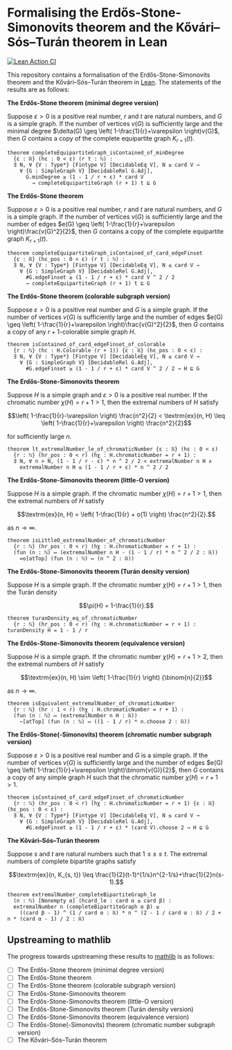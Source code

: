 # Formalising the Erdős-Stone-Simonovits theorem and the Kővári–Sós–Turán theorem in Lean

[![Lean Action CI](https://github.com/mitchell-horner/ErdosStoneSimonovits/actions/workflows/lean_action_ci.yml/badge.svg)](https://github.com/mitchell-horner/ErdosStoneSimonovits/actions/workflows/lean_action_ci.yml)

This repository contains a formalisation of the Erdős-Stone-Simonovits theorem and the Kővári–Sós–Turán theorem in [Lean](https://lean-lang.org/). The statements of the results are as follows:

**The Erdős-Stone theorem (minimal degree version)**

Suppose $\varepsilon > 0$ is a positive real number, $r$ and $t$ are natural numbers, and $G$ is a simple graph. If the number of vertices $v(G)$ is sufficiently large and the minimal degree $\delta(G) \geq \left( 1-\frac{1}{r}+\varepsilon \right)v(G)$, then $G$ contains a copy of the complete equipartite graph $K_{r+1}(t)$.

```lean
theorem completeEquipartiteGraph_isContained_of_minDegree
  {ε : ℝ} (hε : 0 < ε) (r t : ℕ) :
  ∃ N, ∀ {V : Type*} [Fintype V] [DecidableEq V], N ≤ card V →
    ∀ {G : SimpleGraph V} [DecidableRel G.Adj],
      G.minDegree ≥ (1 - 1 / r + ε) * card V
        → completeEquipartiteGraph (r + 1) t ⊑ G
```

**The Erdős-Stone theorem**

Suppose $\varepsilon > 0$ is a positive real number, $r$ and $t$ are natural numbers, and $G$ is a simple graph. If the number of vertices $v(G)$ is sufficiently large and the number of edges $e(G) \geq \left( 1-\frac{1}{r}+\varepsilon \right)\frac{v(G)^2}{2}$, then $G$ contains a copy of the complete equipartite graph $K_{r+1}(t)$.

```lean
theorem completeEquipartiteGraph_isContained_of_card_edgeFinset
  {ε : ℝ} (hε_pos : 0 < ε) (r t : ℕ) :
  ∃ N, ∀ {V : Type*} [Fintype V] [DecidableEq V], N ≤ card V →
    ∀ {G : SimpleGraph V} [DecidableRel G.Adj],
      #G.edgeFinset ≥ (1 - 1 / r + ε) * card V ^ 2 / 2
      → completeEquipartiteGraph (r + 1) t ⊑ G
```

**The Erdős-Stone theorem (colorable subgraph version)**

Suppose $\varepsilon > 0$ is a positive real number and $G$ is a simple graph. If the number of vertices $v(G)$ is sufficiently large and the number of edges $e(G) \geq \left( 1-\frac{1}{r}+\varepsilon \right)\frac{v(G)^2}{2}$, then $G$ contains a copy of any $r+1$-colorable simple graph $H$.

```lean
theorem isContained_of_card_edgeFinset_of_colorable
  {r : ℕ} (hc : H.Colorable (r + 1)) {ε : ℝ} (hε_pos : 0 < ε) :
  ∃ N, ∀ {V : Type*} [Fintype V] [DecidableEq V], N ≤ card V →
    ∀ {G : SimpleGraph V} [DecidableRel G.Adj],
      #G.edgeFinset ≥ (1 - 1 / r + ε) * card V ^ 2 / 2 → H ⊑ G
```

**The Erdős-Stone-Simonovits theorem**

Suppose $H$ is a simple graph and $\varepsilon > 0$ is a positive real number. If the chromatic number $\chi(H) = r+1 > 1$, then the extremal numbers of $H$ satisfy

$$\left( 1-\frac{1}{r}-\varepsilon \right) \frac{n^2}{2} < \textrm{ex}(n, H) \leq \left( 1-\frac{1}{r}+\varepsilon \right) \frac{n^2}{2}$$ 

for sufficiently large $n$.

```lean
theorem lt_extremalNumber_le_of_chromaticNumber {ε : ℝ} (hε : 0 < ε)
  {r : ℕ} (hr_pos : 0 < r) (hχ : H.chromaticNumber = r + 1) :
  ∃ N, ∀ n > N, (1 - 1 / r - ε) * n ^ 2 / 2 < extremalNumber n H ∧
    extremalNumber n H ≤ (1 - 1 / r + ε) * n ^ 2 / 2
```

**The Erdős-Stone-Simonovits theorem (little-O version)**

Suppose $H$ is a simple graph. If the chromatic number $\chi(H) = r+1 > 1$, then the extremal numbers of $H$ satisfy

$$\textrm{ex}(n, H) = \left( 1-\frac{1}{r} + o(1) \right) \frac{n^2}{2}.$$

as $n \rightarrow \infty$.

```lean
theorem isLittleO_extremalNumber_of_chromaticNumber
  {r : ℕ} (hr_pos : 0 < r) (hχ : H.chromaticNumber = r + 1) :
  (fun (n : ℕ) ↦ (extremalNumber n H - (1 - 1 / r) * n ^ 2 / 2 : ℝ))
    =o[atTop] (fun (n : ℕ) ↦ (n ^ 2 : ℝ))
```

**The Erdős-Stone-Simonovits theorem (Turán density version)**

Suppose $H$ is a simple graph. If the chromatic number $\chi(H) = r+1 > 1$, then the Turán density

$$\pi(H) = 1-\frac{1}{r}.$$

```lean
theorem turanDensity_eq_of_chromaticNumber
  {r : ℕ} (hr_pos : 0 < r) (hχ : H.chromaticNumber = r + 1) : turanDensity H = 1 - 1 / r
```

**The Erdős-Stone-Simonovits theorem (equivalence version)**

Suppose $H$ is a simple graph. If the chromatic number $\chi(H) = r+1 > 2$, then the extremal numbers of $H$ satisfy

$$\textrm{ex}(n, H) \sim \left( 1-\frac{1}{r} \right) {\binom{n}{2}}$$

as $n \rightarrow \infty$.

```lean
theorem isEquivalent_extremalNumber_of_chromaticNumber
  {r : ℕ} (hr : 1 < r) (hχ : H.chromaticNumber = r + 1) :
  (fun (n : ℕ) ↦ (extremalNumber n H : ℝ))
    ~[atTop] (fun (n : ℕ) ↦ ((1 - 1 / r) * n.choose 2 : ℝ))
```

**The Erdős-Stone(-Simonovits) theorem (chromatic number subgraph version)**

Suppose $\varepsilon > 0$ is a positive real number and $G$ is a simple graph. If the number of vertices $v(G)$ is sufficiently large and the number of edges $e(G) \geq \left( 1-\frac{1}{r}+\varepsilon \right)\binom{v(G)}{2}$, then $G$ contains a copy of any simple graph $H$ such that the chromatic number $\chi(H) = r+1 > 1$.

```lean
theorem isContained_of_card_edgeFinset_of_chromaticNumber
  {r : ℕ} (hr_pos : 0 < r) (hχ : H.chromaticNumber = r + 1) {ε : ℝ} (hε_pos : 0 < ε) :
  ∃ N, ∀ {V : Type*} [Fintype V] [DecidableEq V], N ≤ card V →
    ∀ {G : SimpleGraph V} [DecidableRel G.Adj],
      #G.edgeFinset ≥ (1 - 1 / r + ε) * (card V).choose 2 → H ⊑ G
```

**The Kővári–Sós–Turán theorem**

Suppose $s$ and $t$ are natural numbers such that $1 \leq s \leq t$. The extremal numbers of complete bipartite graphs satisfy 

$$\textrm{ex}(n, K_{s, t}) \leq \frac{1}{2}(t-1)^{1/s}n^{2-1/s}+\frac{1}{2}n(s-1).$$

```lean
theorem extremalNumber_completeBipartiteGraph_le
  (n : ℕ) [Nonempty α] (hcard_le : card α ≤ card β) :
  extremalNumber n (completeBipartiteGraph α β) ≤
    ((card β - 1) ^ (1 / card α : ℝ) * n ^ (2 - 1 / card α : ℝ) / 2 + n * (card α - 1) / 2 : ℝ)
```

## Upstreaming to mathlib

The progress towards upstreaming these results to [mathlib](https://github.com/leanprover-community/mathlib4) is as follows:

- [ ] The Erdős-Stone theorem (minimal degree version)
- [ ] The Erdős-Stone theorem
- [ ] The Erdős-Stone theorem (colorable subgraph version)
- [ ] The Erdős-Stone-Simonovits theorem
- [ ] The Erdős-Stone-Simonovits theorem (little-O version)
- [ ] The Erdős-Stone-Simonovits theorem (Turán density version)
- [ ] The Erdős-Stone-Simonovits theorem (equivalence version)
- [ ] The Erdős-Stone(-Simonovits) theorem (chromatic number subgraph version)
- [ ] The Kővári–Sós–Turán theorem
